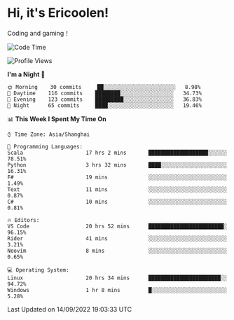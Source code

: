 # Hi, it's Ericoolen!
Coding and gaming！

<!--START_SECTION:waka-->
![Code Time](http://img.shields.io/badge/Code%20Time-377%20hrs%2040%20mins-blue)

![Profile Views](http://img.shields.io/badge/Profile%20Views-0-blue)

**I'm a Night 🦉** 

```text
🌞 Morning    30 commits     ██░░░░░░░░░░░░░░░░░░░░░░░   8.98% 
🌆 Daytime    116 commits    ████████░░░░░░░░░░░░░░░░░   34.73% 
🌃 Evening    123 commits    █████████░░░░░░░░░░░░░░░░   36.83% 
🌙 Night      65 commits     ████░░░░░░░░░░░░░░░░░░░░░   19.46%

```


📊 **This Week I Spent My Time On** 

```text
⌚︎ Time Zone: Asia/Shanghai

💬 Programming Languages: 
Scala                    17 hrs 2 mins       ███████████████████░░░░░░   78.51% 
Python                   3 hrs 32 mins       ████░░░░░░░░░░░░░░░░░░░░░   16.31% 
F#                       19 mins             ░░░░░░░░░░░░░░░░░░░░░░░░░   1.49% 
Text                     11 mins             ░░░░░░░░░░░░░░░░░░░░░░░░░   0.87% 
C#                       10 mins             ░░░░░░░░░░░░░░░░░░░░░░░░░   0.81%

🔥 Editors: 
VS Code                  20 hrs 52 mins      ████████████████████████░   96.15% 
Rider                    41 mins             ░░░░░░░░░░░░░░░░░░░░░░░░░   3.21% 
Neovim                   8 mins              ░░░░░░░░░░░░░░░░░░░░░░░░░   0.65%

💻 Operating System: 
Linux                    20 hrs 34 mins      ███████████████████████░░   94.72% 
Windows                  1 hr 8 mins         █░░░░░░░░░░░░░░░░░░░░░░░░   5.28%

```


 Last Updated on 14/09/2022 19:03:33 UTC
<!--END_SECTION:waka-->

